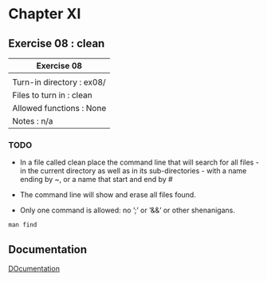
# Chapter XI
## Exercise 08 : clean

|               Exercise 08             |
|---------------------------------------|
|                           |
| Turn-in directory : ex08/				|
| Files to turn in : clean			|
| Allowed functions : None				|
| Notes : n/a							|

### TODO

*  In a file called clean place the command line that will search for all files - in the
current directory as well as in its sub-directories - with a name ending by ~, or a
name that start and end by #

* The command line will show and erase all files found.

* Only one command is allowed: no ’;’ or ’&&’ or other shenanigans.

```
man find
```


## Documentation

[DOcumentation](https://github.com/beauhelmi/shell00/blob/main/ex08/clean)


